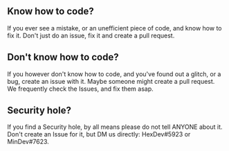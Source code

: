 ## Know how to code?
If you ever see a mistake, or an unefficient piece of code, and know how to fix it. Don't just do an issue, fix it and create a pull request.

## Don't know how to code?
If you however don't know how to code, and you've found out a glitch, or a bug, create an issue with it. Maybe someone might create a pull request. We frequently check the Issues, and fix them asap.

## Security hole?
If you find a Security hole, by all means please do not tell ANYONE about it. Don't create an Issue for it, but DM us directly: HexDev#5923 or MinDev#7623.
